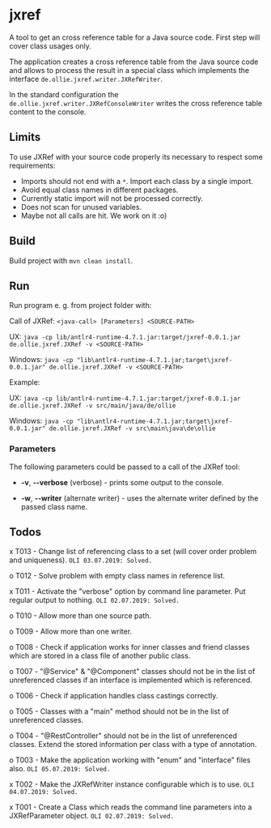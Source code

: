 # jxref
A tool to get an cross reference table for a Java source code. First step will cover class usages only.

The application creates a cross reference table from the Java source code and allows to process the result in a special 
class which implements the interface `de.ollie.jxref.writer.JXRefWriter`.

In the standard configuration the `de.ollie.jxref.writer.JXRefConsoleWriter` writes the cross reference table content to the
console.


## Limits

To use JXRef with your source code properly its necessary to respect some requirements:

- Imports should not end with a `*`. Import each class by a single import.
- Avoid equal class names in different packages.
- Currently static import will not be processed correctly.
- Does not scan for unused variables.
- Maybe not all calls are hit. We work on it :o)


## Build

Build project with `mvn clean install`.


## Run

Run program e. g. from project folder with:

Call of JXRef: `<java-call> [Parameters] <SOURCE-PATH>`

UX: `java -cp lib/antlr4-runtime-4.7.1.jar:target/jxref-0.0.1.jar de.ollie.jxref.JXRef -v <SOURCE-PATH>`

Windows: `java -cp "lib\antlr4-runtime-4.7.1.jar;target\jxref-0.0.1.jar" de.ollie.jxref.JXRef -v <SOURCE-PATH>`

Example:

UX: `java -cp lib/antlr4-runtime-4.7.1.jar:target/jxref-0.0.1.jar de.ollie.jxref.JXRef -v src/main/java/de/ollie`

Windows: `java -cp "lib\antlr4-runtime-4.7.1.jar;target\jxref-0.0.1.jar" de.ollie.jxref.JXRef -v src\main\java\de\ollie`


### Parameters

The following parameters could be passed to a call of the JXRef tool:

* **-v**, **--verbose** (verbose) - prints some output to the console.

* **-w**, **--writer** <class-name> (alternate writer) - uses the alternate writer defined by the passed class name.


## Todos

x T013 - Change list of referencing class to a set (will cover order problem and uniqueness).
  `OLI 03.07.2019: Solved.`

o T012 - Solve problem with empty class names in reference list.

x T011 - Activate the "verbose" option by command line parameter. Put regular output to nothing.
  `OLI 02.07.2019: Solved.`

o T010 - Allow more than one source path.

o T009 - Allow more than one writer.

o T008 - Check if application works for inner classes and friend classes which are stored in a class file of another public class.

o T007 - "@Service" & "@Component" classes should not be in the list of unreferenced classes if an interface is implemented which is referenced.

o T006 - Check if application handles class castings correctly.

o T005 - Classes with a "main" method should not be in the list of unreferenced classes.

o T004 - "@RestController" should not be in the list of unreferenced classes. Extend the stored information per class with a type of annotation.

o T003 - Make the application working with "enum" and "interface" files also.
  `OLI 05.07.2019: Solved.`

x T002 - Make the JXRefWriter instance configurable which is to use.
  `OLI 04.07.2019: Solved.`
  
x T001 - Create a Class which reads the command line parameters into a JXRefParameter object.
  `OLI 02.07.2019: Solved.`
